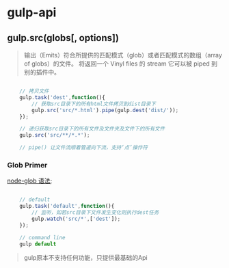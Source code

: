 # gulp-api

## gulp.src(globs[, options])
> 输出（Emits）符合所提供的匹配模式（glob）或者匹配模式的数组（array of globs）的文件。 
将返回一个 Vinyl files 的 stream 它可以被 piped 到别的插件中。

```javascript

    // 拷贝文件
    gulp.task('dest',function(){
        // 获取src目录下的所有html文件拷贝到dist目录下
        gulp.src('src/*.html').pipe(gulp.dest('dist/'));
    });

    // 递归获取src目录下的所有文件及文件夹及文件下的所有文件
    gulp.src('src/**/*.*');

    // pipe() 让文件流顺着管道向下流，支持‘点’操作符
```

### Glob Primer

[node-glob 语法](https://github.com/isaacs/node-glob#glob-primer);

```javascript

    // default
    gulp.task('default',function(){
        // 监听，如若src目录下文件发生变化则执行dest任务
        gulp.watch('src/*',['dest']);
    });

    // command line
    gulp default
```



> gulp原本不支持任何功能，只提供最基础的Api